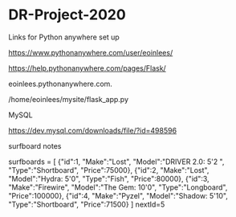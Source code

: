 # DR-Project-2020



Links for Python anywhere set up

https://www.pythonanywhere.com/user/eoinlees/

https://help.pythonanywhere.com/pages/Flask/

eoinlees.pythonanywhere.com.


/home/eoinlees/mysite/flask_app.py


MySQL

https://dev.mysql.com/downloads/file/?id=498596




surfboard notes


surfboards = [ 
    {"id":1, "Make":"Lost", "Model":"DRIVER 2.0: 5'2 ", "Type":"Shortboard", "Price":75000},
    {"id":2, "Make":"Lost", "Model":"Hydra: 5'0", "Type":"Fish", "Price":80000},
    {"id":3, "Make":"Firewire", "Model":"The Gem: 10'0", "Type":"Longboard", "Price":100000},
    {"id":4, "Make":"Pyzel", "Model":"Shadow: 5'10", "Type":"Shortboard", "Price":71500}
]
nextId=5